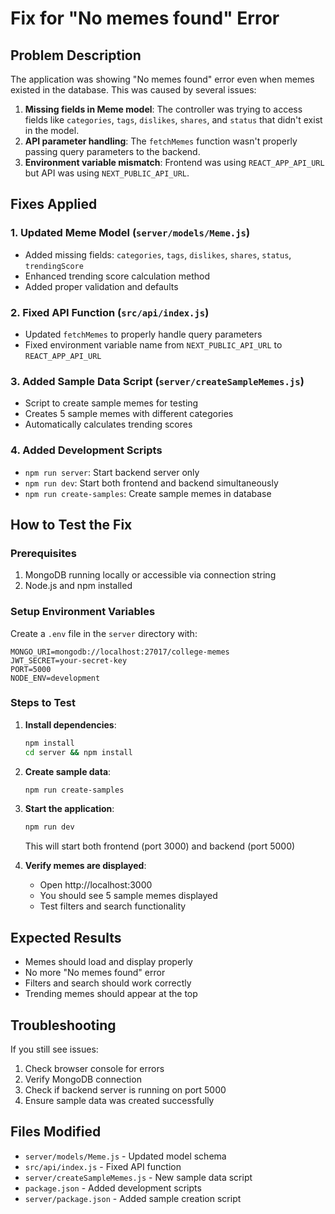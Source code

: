 # Fix for "No memes found" Error

## Problem Description
The application was showing "No memes found" error even when memes existed in the database. This was caused by several issues:

1. **Missing fields in Meme model**: The controller was trying to access fields like `categories`, `tags`, `dislikes`, `shares`, and `status` that didn't exist in the model.
2. **API parameter handling**: The `fetchMemes` function wasn't properly passing query parameters to the backend.
3. **Environment variable mismatch**: Frontend was using `REACT_APP_API_URL` but API was using `NEXT_PUBLIC_API_URL`.

## Fixes Applied

### 1. Updated Meme Model (`server/models/Meme.js`)
- Added missing fields: `categories`, `tags`, `dislikes`, `shares`, `status`, `trendingScore`
- Enhanced trending score calculation method
- Added proper validation and defaults

### 2. Fixed API Function (`src/api/index.js`)
- Updated `fetchMemes` to properly handle query parameters
- Fixed environment variable name from `NEXT_PUBLIC_API_URL` to `REACT_APP_API_URL`

### 3. Added Sample Data Script (`server/createSampleMemes.js`)
- Script to create sample memes for testing
- Creates 5 sample memes with different categories
- Automatically calculates trending scores

### 4. Added Development Scripts
- `npm run server`: Start backend server only
- `npm run dev`: Start both frontend and backend simultaneously
- `npm run create-samples`: Create sample memes in database

## How to Test the Fix

### Prerequisites
1. MongoDB running locally or accessible via connection string
2. Node.js and npm installed

### Setup Environment Variables
Create a `.env` file in the `server` directory with:
```env
MONGO_URI=mongodb://localhost:27017/college-memes
JWT_SECRET=your-secret-key
PORT=5000
NODE_ENV=development
```

### Steps to Test
1. **Install dependencies**:
   ```bash
   npm install
   cd server && npm install
   ```

2. **Create sample data**:
   ```bash
   npm run create-samples
   ```

3. **Start the application**:
   ```bash
   npm run dev
   ```
   This will start both frontend (port 3000) and backend (port 5000)

4. **Verify memes are displayed**:
   - Open http://localhost:3000
   - You should see 5 sample memes displayed
   - Test filters and search functionality

## Expected Results
- Memes should load and display properly
- No more "No memes found" error
- Filters and search should work correctly
- Trending memes should appear at the top

## Troubleshooting
If you still see issues:
1. Check browser console for errors
2. Verify MongoDB connection
3. Check if backend server is running on port 5000
4. Ensure sample data was created successfully

## Files Modified
- `server/models/Meme.js` - Updated model schema
- `src/api/index.js` - Fixed API function
- `server/createSampleMemes.js` - New sample data script
- `package.json` - Added development scripts
- `server/package.json` - Added sample creation script
